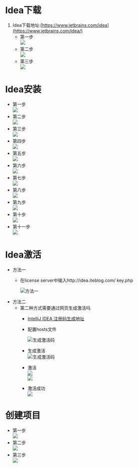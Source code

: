 # Idea下载

1. Idea下载地址:[https://www.jetbrains.com/idea](https://www.jetbrains.com/idea/)</br>
	- 第一步</br>
	![](http://m.qpic.cn/psb?/V10sTJNc0tl3XC/JS6iK7QMfe7S05YFxwkcbz3NCxmF2ZxmXSA4Qp92eiU!/b/dDMBAAAAAAAA&bo=bwo4BAAAAAADB3s!&rf=viewer_4)</br>
	- 第二步</br>
	![](http://m.qpic.cn/psb?/V10sTJNc0tl3XC/MzPoyHxTaP7XGtklw6UialJDhiaN7WoBpla29LEV55E!/b/dPMAAAAAAAAA&bo=xgniAwAAAAADR0w!&rf=viewer_4)</br>
	- 第三步</br>
	![](http://m.qpic.cn/psb?/V10sTJNc0tl3XC/v2*cFo3Svg7mV253bJXaxIGenBRBtLumtVASfnuNucQ!/b/dDMBAAAAAAAA&bo=zgfSAQAAAAADJxg!&rf=viewer_4)</br>

# Idea安装</br>
- 第一步</br>
		![](http://m.qpic.cn/psb?/V10sTJNc0tl3XC/xp66jBMGaIT3xtw9gt5gkK7dAKt4YAB*JxnUvuJ9dlQ!/b/dDYBAAAAAAAA&bo=7gMCAwAAAAADB84!&rf=viewer_4)</br>
- 第二步</br>
		![](http://m.qpic.cn/psb?/V10sTJNc0tl3XC/cZTs*PWTs8RT9fvADm1NmStyvXPRUE4RASEix33NpRk!/b/dDUBAAAAAAAA&bo=TAQWAwAAAAADB38!&rf=viewer_4)</br>
- 第三步</br>
		![](http://m.qpic.cn/psb?/V10sTJNc0tl3XC/nGYNdfMLaCQ6eeX.Z*pGCz.86EXAoIfEZ8vNtmIRRvc!/b/dIMAAAAAAAAA&bo=TgQmAwAAAAADB00!&rf=viewer_4)</br>
- 第四步</br>
	![](http://m.qpic.cn/psb?/V10sTJNc0tl3XC/KktxzZ4r3Zq3Npeiy.9u2FofHYE1Elv0bH*HOk*rYOE!/b/dDYBAAAAAAAA&bo=NgQeAwAAAAADBw0!&rf=viewer_4)</br>
- 第五步</br>
		![](http://m.qpic.cn/psb?/V10sTJNc0tl3XC/KAvOPAp58iVVvS6.J*63.xRh2RR5BZMqKiAYq7IW29o!/b/dFkAAAAAAAAA&bo=NAQ2AwAAAAADNxc!&rf=viewer_4)</br>
- 第六步</br>
		![](http://m.qpic.cn/psb?/V10sTJNc0tl3XC/BeMQIEyUEC68ubydmwJJyraMcS2vlDQNl2NGR*86pGo!/b/dDUBAAAAAAAA&bo=AgQGAwAAAAADNxE!&rf=viewer_4)</br>
- 第七步</br>
		![](http://a4.qpic.cn/psb?/V10sTJNc0tl3XC/CGgGVKoBwyrDRv6KoBkXv8MKNX7E.tKt1wyL6gy4EOA!/m/dDMBAAAAAAAAnull&bo=rgQmAgAAAAADB6w!&rf=photolist&t=5)</br>
- 第八步</br>
		![](http://m.qpic.cn/psb?/V10sTJNc0tl3XC/nlrh3Nndg060WR42uEaN1Dj2mh7RjviN42ZSX7IMUPQ!/b/dEUBAAAAAAAA&bo=BgQqAwAAAAADR0k!&rf=viewer_4)</br>
- 第九步</br>
		![](http://m.qpic.cn/psb?/V10sTJNc0tl3XC/PTp3mFPBU9k9*Y*llqqCnx1CG0AEyRZmXVoKmpF2zDg!/b/dAgBAAAAAAAA&bo=FgU4BAAAAAADR00!&rf=viewer_4)</br>
- 第十步</br>
		![](http://m.qpic.cn/psb?/V10sTJNc0tl3XC/FFczLuN5CmLWF7xtrH5XGDhI7RxdfboVQBQBuprAbHI!/b/dFYAAAAAAAAA&bo=VAU4BAAAAAADRw8!&rf=viewer_4)</br>
- 第十一步</br>
		![](http://m.qpic.cn/psb?/V10sTJNc0tl3XC/gJmmzCqFWMpvjkfU4bhCl6qm7alvCHe7TSFNC1kGv.0!/b/dDEBAAAAAAAA&bo=JgU4BAAAAAADJx0!&rf=viewer_4)</br>
		
# Idea激活</br>
- 方法一</br>
	- 在license server中输入http://idea.iteblog.com/
		key.php</br>
		
		![方法一](http://m.qpic.cn/psb?/V10sTJNc0tl3XC/.kfFSFn4qedic8Yj4bMelnk5kBIjNYWtg98LtEYMtvc!/b/dDMBAAAAAAAA&bo=wANuAwAAAAADB4w!&rf=viewer_4)</br>
- 方法二</br>
	- 第二种方式需要通过网页生成激活吗</br>
		- [IntelliJ IDEA 注册码生成地址](http://idea.lanyus.com/)</br>
		
		- 配置hosts文件</br>
		
			![生成激活码](http://m.qpic.cn/psb?/V10sTJNc0tl3XC/OC7IY96ou7mUKEgrUxwIb0n.Q4PVLTPM.XQllopEt2A!/b/dC8BAAAAAAAA&bo=cgc4BAAAAAADVzs!&rf=viewer_4)</br>
		- 生成激活</br>
			![生成激活码](http://m.qpic.cn/psb?/V10sTJNc0tl3XC/tcJbe51knWSIiv5RuJwm2GMqVOYRnVW*GS2fJPCQeIs!/b/dDcBAAAAAAAA&bo=QAY4BAAAAAADRxg!&rf=viewer_4)</br>
		- 激活</br>
			![](http://m.qpic.cn/psb?/V10sTJNc0tl3XC/j52DC*Wae0k1NPzkRu056l7Xvzr42DEccAtqwcx.03k!/b/dDQBAAAAAAAA&bo=FAWUAgAAAAADR.U!&rf=viewer_4)</br>
			![](http://m.qpic.cn/psb?/V10sTJNc0tl3XC/QCi9sB1ecz57sAwMNXglvpgjvuIXLIlED8ryl5HLaPo!/b/dDYBAAAAAAAA&bo=*AOSAwAAAAADRww!&rf=viewer_4)</br>
		- 激活成功</br>
			![](http://m.qpic.cn/psb?/V10sTJNc0tl3XC/B82GIKDhKXEVoEvJjeclcLVlsMcVhS4Fln84FEIPHK8!/b/dFoAAAAAAAAA&bo=RgXiAwAAAAADN7A!&rf=viewer_4)</br>
			
# 创建项目</br>
- 第一步</br>
![](http://m.qpic.cn/psb?/V10sTJNc0tl3XC/a5ZAxfhASEC5CgVt.rPSyRVeTti.N4gUGJIZhfvtNlc!/b/dFoAAAAAAAAA&bo=OAShBAAAAAADB7s!&rf=viewer_4)</br>
- 第二步</br>
![](http://m.qpic.cn/psb?/V10sTJNc0tl3XC/57ltiEYoiUUnJy2j*RBodK5U2Poo*3cEjNFT06c4dM8!/b/dDcBAAAAAAAA&bo=OASOBAAAAAADJ7Q!&rf=viewer_4)</br>
- 第三步</br>
![](http://m.qpic.cn/psb?/V10sTJNc0tl3XC/tXpoo0HGZ*sUHFD5kiJL03c9dbKVbPH62ZOj5n*4pZI!/b/dDMBAAAAAAAA&bo=EgY4BAAAAAADNzo!&rf=viewer_4)</br>
